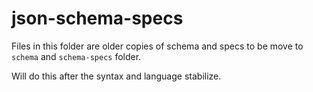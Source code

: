 # json-schema-specs

Files in this folder are older copies of schema and specs to be move to `schema` and `schema-specs` folder.

Will do this after the syntax and language stabilize.
